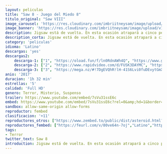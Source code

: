 ```yaml
---
layout: peliculas
title: "Saw 8 - Juego del Miedo 8"
titulo_original: "Saw VIII"
image_carousel: 'https://res.cloudinary.com/imbriitneysam/image/upload/v1544141030/saw8-poster-min.jpg'
image_banner: 'https://res.cloudinary.com/imbriitneysam/image/upload/v1544141031/saw8-banner-min.jpg'
description: Jigsaw está de vuelta. En esta ocasión atrapará a cinco personas y las enfrentará en una serie de juegos sangrientos como castigo por sus delitos. Al mismo tiempo tiene lugar una investigación en la que científicos forenses tratan de encontrar y capturar al asesino, con la sospecha de que alguien del equipo puede ser el responsable.
description_corta: Jigsaw está de vuelta. En esta ocasión atrapará a cinco personas y las enfrentará en una serie de juegos sangrientos como castigo por sus delitos. Al mismo tiempo tiene lugar una investigación en la que científicos forenses tratan de...
category: 'peliculas'
idioma: 'Latino'
descargas: 'yes'
descargas2:
    descarga-1: ["1", "https://oload.fun/f/ln0RdnAWh4Q", "https://www.google.com/s2/favicons?domain=openload.co","OpenLoad","https://res.cloudinary.com/imbriitneysam/image/upload/v1541473684/mexico.png", "Latino", "Full HD"]
    descarga-2: ["2", "https://www.rapidvideo.com/d/FUSK3DAYMC", "https://www.google.com/s2/favicons?domain=www.rapidvideo.com","RapidVideo","https://res.cloudinary.com/imbriitneysam/image/upload/v1541473684/mexico.png", "Latino", "Full HD"]
    descarga-3: ["3", "https://mega.nz/#!7DgEVQhR!lH-41S6Lvi0fuDEvytGmXProciNAJ5yl9T3HHm2GgU4", "https://www.google.com/s2/favicons?domain=mega.nz","Mega","https://res.cloudinary.com/imbriitneysam/image/upload/v1541473684/mexico.png", "Latino", "Full HD"]
anio: '2017'
duracion: '1h 32 min'
estrellas: '5'
calidad: 'Full HD'
genero: Terror, Misterio, Suspenso
trailer: https://www.youtube.com/embed/7sVu31ssE6c
embed: https://www.youtube.com/embed/7sVu31ssE6c?rel=0&amp;hd=1&border=0&wmode=opaque&enablejsapi=1&modestbranding=1&controls=1&showinfo=1
sandbox: allow-same-origin allow-forms
reproductor: fembed
clasificacion: '+11'
reproductores_otros: ["https://www.zembed.to/public/dist/asteroid.html?id=3453fb5b5d59e6ab53dbff1051f5f83e&title=Jigsaw","Latino","https://mstream.website/7of5dkoe2ahm","Latino","https://jawcloud.co/embed-m9ipzigevzbk.html","Latino"]
reproductores_fembed: ["https://feurl.com/v/80ve64n-7oj","Latino","https://feurl.com/v/ryjplbejl3mm2n0","Latino"]
tags:
- Terror
twitter_text: Saw 8
introduction: Jigsaw está de vuelta. En esta ocasión atrapará a cinco personas y las enfrentará en una serie de juegos sangrientos como castigo por sus delitos. Al mismo tiempo tiene lugar una investigación en la que científicos forenses tratan de...
---
```



 







